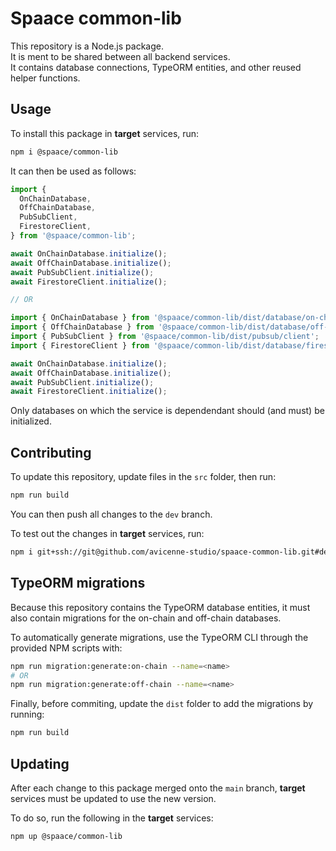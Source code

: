 # Spaace common-lib

This repository is a Node.js package.\
It is ment to be shared between all backend services.\
It contains database connections, TypeORM entities, and other reused helper functions.

## Usage

To install this package in **target** services, run:

```sh
npm i @spaace/common-lib
```

It can then be used as follows:

```typescript
import {
  OnChainDatabase,
  OffChainDatabase,
  PubSubClient,
  FirestoreClient,
} from '@spaace/common-lib';

await OnChainDatabase.initialize();
await OffChainDatabase.initialize();
await PubSubClient.initialize();
await FirestoreClient.initialize();

// OR

import { OnChainDatabase } from '@spaace/common-lib/dist/database/on-chain';
import { OffChainDatabase } from '@spaace/common-lib/dist/database/off-chain';
import { PubSubClient } from '@spaace/common-lib/dist/pubsub/client';
import { FirestoreClient } from '@spaace/common-lib/dist/database/firestore';

await OnChainDatabase.initialize();
await OffChainDatabase.initialize();
await PubSubClient.initialize();
await FirestoreClient.initialize();
```

Only databases on which the service is dependendant should (and must) be initialized.

## Contributing

To update this repository, update files in the `src` folder, then run:

```sh
npm run build
```

You can then push all changes to the `dev` branch.

To test out the changes in **target** services, run:

```sh
npm i git+ssh://git@github.com/avicenne-studio/spaace-common-lib.git#dev
```

## TypeORM migrations

Because this repository contains the TypeORM database entities, it must also contain migrations for the on-chain and off-chain databases.

To automatically generate migrations, use the TypeORM CLI through the provided NPM scripts with:

```sh
npm run migration:generate:on-chain --name=<name>
# OR
npm run migration:generate:off-chain --name=<name>
```

Finally, before commiting, update the `dist` folder to add the migrations by running:

```sh
npm run build
```

## Updating

After each change to this package merged onto the `main` branch, **target** services must be updated to use the new version.

To do so, run the following in the **target** services:

```sh
npm up @spaace/common-lib
```
